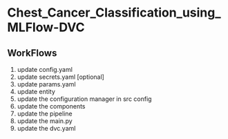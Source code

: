 # Chest_Cancer_Classification_using_MLFlow-DVC

## WorkFlows

1. update config.yaml
2. update secrets.yaml [optional]
3. update params.yaml
4. update entity
5. update the configuration manager in src config
6. update the components
7. update the pipeline
8. update the main.py
9. update the dvc.yaml